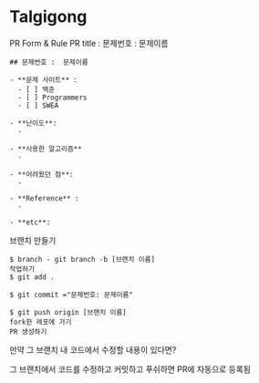 # Talgigong

PR Form & Rule
PR title : 문제번호 : 문제이름

```
## 문제번호 :  문제이름

- **문제 사이트** : 
  - [ ] 백준
  - [ ] Programmers
  - [ ] SWEA

- **난이도**:
  - 

- **사용한 알고리즘**
  - 

- **어려웠던 점**:
  - 

- **Reference** :
  - 

- **etc**:

```
  
  브랜치 만들기
```
$ branch - git branch -b [브랜치 이름]
작업하기
$ git add .

$ git commit ="문제번호: 문제이름"

$ git push origin [브랜치 이름]
fork한 레포에 가기
PR 생성하기
```

만약 그 브랜치 내 코드에서 수정할 내용이 있다면?

그 브랜치에서 코드를 수정하고 커밋하고 푸쉬하면 PR에 자동으로 등록됨
